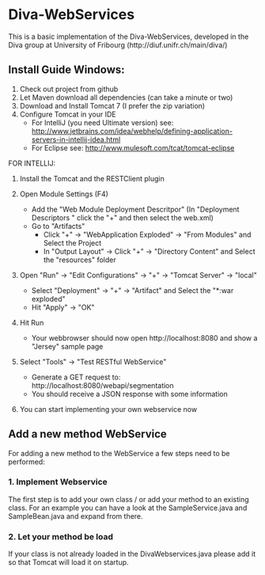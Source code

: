 <h1>Diva-WebServices</h1>
This is a basic implementation of the Diva-WebServices, developed in the Diva group at University of Fribourg (http://diuf.unifr.ch/main/diva/)

<h2>Install Guide Windows:</h2>

1. Check out project from github
2. Let Maven download all dependencies (can take a minute or two)
3. Download and Install Tomcat 7 (I prefer the zip variation)
4. Configure Tomcat in your IDE
	- For IntelliJ (you need Ultimate version) see: http://www.jetbrains.com/idea/webhelp/defining-application-servers-in-intellij-idea.html
	- For Eclipse see: http://www.mulesoft.com/tcat/tomcat-eclipse


FOR INTELLIJ:

1. Install the Tomcat and the RESTClient plugin

2. Open Module Settings (F4)
	- Add the "Web Module Deployment Descritpor" (In "Deployment Descriptors " click the "+" and then select the web.xml)
	- Go to "Artifacts"
		 - Click "+" -> "WebApplication Exploded" -> "From Modules" and Select the Project
		 - In "Output Layout" -> Click "+" -> "Directory Content" and Select the "resources" folder

3. Open "Run" -> "Edit Configurations" -> "+" -> "Tomcat Server" -> "local"
 	- Select "Deployment" -> "+" -> "Artifact" and Select the "*:war exploded"
 	- Hit "Apply" -> "OK"

4. Hit Run
 	 - Your webbrowser should now open http://localhost:8080 and show a "Jersey" sample page

5. Select "Tools" -> "Test RESTful WebService"
 	- Generate a GET request to: http://localhost:8080/webapi/segmentation
 	- You should receive a JSON response with some information

6. You can start implementing your own webservice now

<h2>Add a new method WebService</h2>
For adding a new method to the WebService a few steps need to be performed:

<h3>1. Implement Webservice</h3>
The first step is to add your own class / or add your method to an existing class.
For an example you can have a look at the SampleService.java and SampleBean.java and expand from there.

<h3>2. Let your method be load</h3>
If your class is not already loaded in the DivaWebservices.java please add it so that Tomcat will load it on startup.

